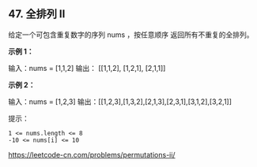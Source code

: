 ## 47. 全排列 II

给定一个可包含重复数字的序列 nums ，按任意顺序 返回所有不重复的全排列。

**示例 1：**

输入：nums = [1,1,2]
输出：
[[1,1,2],
 [1,2,1],
 [2,1,1]]


**示例 2：**

输入：nums = [1,2,3]
输出：[[1,2,3],[1,3,2],[2,1,3],[2,3,1],[3,1,2],[3,2,1]]
 

提示：

```
1 <= nums.length <= 8
-10 <= nums[i] <= 10
```

https://leetcode-cn.com/problems/permutations-ii/
